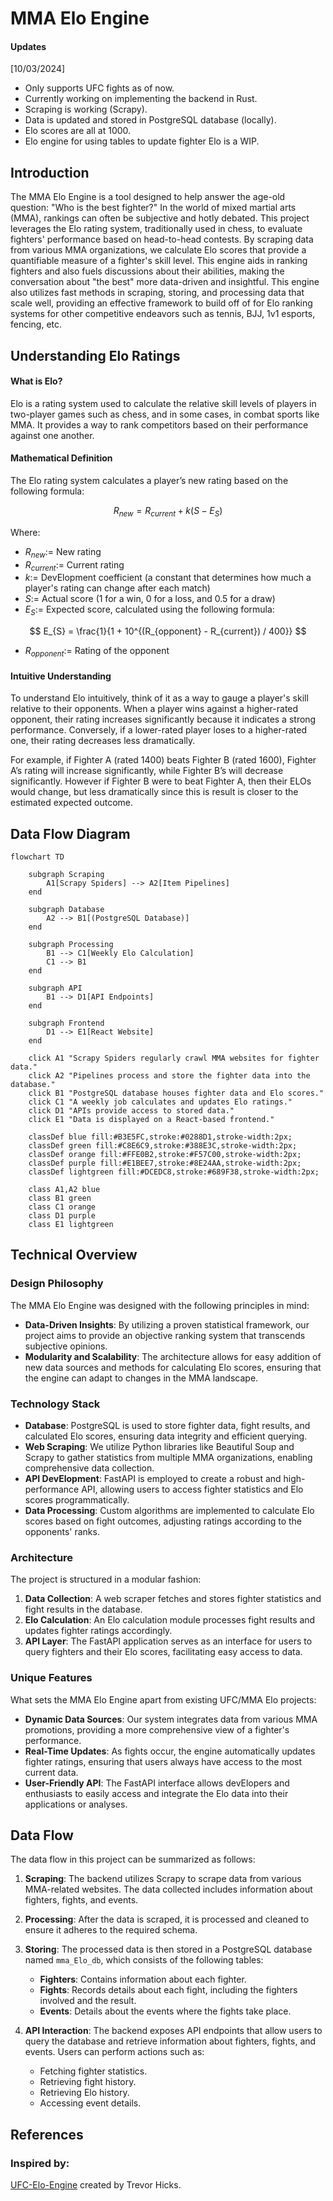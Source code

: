 # MMA Elo Engine

#### Updates
[10/03/2024]
- Only supports UFC fights as of now.
- Currently working on implementing the backend in Rust.
- Scraping is working (Scrapy).
- Data is updated and stored in PostgreSQL database (locally).
- Elo scores are all at 1000.
- Elo engine for using tables to update fighter Elo is a WIP.

## Introduction
The MMA Elo Engine is a tool designed to help answer the age-old question: "Who is the best fighter?" In the world of mixed martial arts (MMA), rankings can often be subjective and hotly debated. This project leverages the Elo rating system, traditionally used in chess, to evaluate fighters' performance based on head-to-head contests. By scraping data from various MMA organizations, we calculate Elo scores that provide a quantifiable measure of a fighter's skill level. This engine aids in ranking fighters and also fuels discussions about their abilities, making the conversation about "the best" more data-driven and insightful. This engine also utilizes fast methods in scraping, storing, and processing data that scale well, providing an effective framework to build off of for Elo ranking systems for other competitive endeavors such as tennis, BJJ, 1v1 esports, fencing, etc.

## Understanding Elo Ratings

#### What is Elo?

Elo is a rating system used to calculate the relative skill levels of players in two-player games such as chess, and in some cases, in combat sports like MMA. It provides a way to rank competitors based on their performance against one another.

#### Mathematical Definition

The Elo rating system calculates a player’s new rating based on the following formula:

$$
R_{new} = R_{current} + k (S - E_{S})
$$

Where:

- $R_{new} :=$ New rating
- $R_{current} :=$ Current rating
- $k :=$ DevElopment coefficient (a constant that determines how much a player's rating can change after each match)
- $S :=$ Actual score (1 for a win, 0 for a loss, and 0.5 for a draw)
- $E_{S} :=$ Expected score, calculated using the following formula:

$$
E_{S} = \frac{1}{1 + 10^{(R_{opponent} - R_{current}) / 400}}
$$

- $R_{opponent}:=$ Rating of the opponent

#### Intuitive Understanding

To understand Elo intuitively, think of it as a way to gauge a player's skill relative to their opponents. When a player wins against a higher-rated opponent, their rating increases significantly because it indicates a strong performance. Conversely, if a lower-rated player loses to a higher-rated one, their rating decreases less dramatically.

For example, if Fighter A (rated 1400) beats Fighter B (rated 1600), Fighter A’s rating will increase significantly, while Fighter B’s will decrease significantly. However if Fighter B were to beat Fighter A, then their ELOs would change, but less dramatically since this is result is closer to the estimated expected outcome.

## Data Flow Diagram

```mermaid
flowchart TD

    subgraph Scraping
        A1[Scrapy Spiders] --> A2[Item Pipelines]
    end

    subgraph Database
        A2 --> B1[(PostgreSQL Database)]
    end

    subgraph Processing
        B1 --> C1[Weekly Elo Calculation]
        C1 --> B1
    end

    subgraph API
        B1 --> D1[API Endpoints]
    end

    subgraph Frontend
        D1 --> E1[React Website]
    end

    click A1 "Scrapy Spiders regularly crawl MMA websites for fighter data."
    click A2 "Pipelines process and store the fighter data into the database."
    click B1 "PostgreSQL database houses fighter data and Elo scores."
    click C1 "A weekly job calculates and updates Elo ratings."
    click D1 "APIs provide access to stored data."
    click E1 "Data is displayed on a React-based frontend."

    classDef blue fill:#B3E5FC,stroke:#0288D1,stroke-width:2px;
    classDef green fill:#C8E6C9,stroke:#388E3C,stroke-width:2px;
    classDef orange fill:#FFE0B2,stroke:#F57C00,stroke-width:2px;
    classDef purple fill:#E1BEE7,stroke:#8E24AA,stroke-width:2px;
    classDef lightgreen fill:#DCEDC8,stroke:#689F38,stroke-width:2px;

    class A1,A2 blue
    class B1 green
    class C1 orange
    class D1 purple
    class E1 lightgreen
```


## Technical Overview

### Design Philosophy
The MMA Elo Engine was designed with the following principles in mind:
- **Data-Driven Insights**: By utilizing a proven statistical framework, our project aims to provide an objective ranking system that transcends subjective opinions.
- **Modularity and Scalability**: The architecture allows for easy addition of new data sources and methods for calculating Elo scores, ensuring that the engine can adapt to changes in the MMA landscape.

### Technology Stack
- **Database**: PostgreSQL is used to store fighter data, fight results, and calculated Elo scores, ensuring data integrity and efficient querying.
- **Web Scraping**: We utilize Python libraries like Beautiful Soup and Scrapy to gather statistics from multiple MMA organizations, enabling comprehensive data collection.
- **API DevElopment**: FastAPI is employed to create a robust and high-performance API, allowing users to access fighter statistics and Elo scores programmatically.
- **Data Processing**: Custom algorithms are implemented to calculate Elo scores based on fight outcomes, adjusting ratings according to the opponents' ranks.

### Architecture
The project is structured in a modular fashion:
1. **Data Collection**: A web scraper fetches and stores fighter statistics and fight results in the database.
2. **Elo Calculation**: An Elo calculation module processes fight results and updates fighter ratings accordingly.
3. **API Layer**: The FastAPI application serves as an interface for users to query fighters and their Elo scores, facilitating easy access to data.

### Unique Features
What sets the MMA Elo Engine apart from existing UFC/MMA Elo projects:
- **Dynamic Data Sources**: Our system integrates data from various MMA promotions, providing a more comprehensive view of a fighter's performance.
- **Real-Time Updates**: As fights occur, the engine automatically updates fighter ratings, ensuring that users always have access to the most current data.
- **User-Friendly API**: The FastAPI interface allows devElopers and enthusiasts to easily access and integrate the Elo data into their applications or analyses.

## Data Flow

The data flow in this project can be summarized as follows:

1. **Scraping**: The backend utilizes Scrapy to scrape data from various MMA-related websites. The data collected includes information about fighters, fights, and events.

2. **Processing**: After the data is scraped, it is processed and cleaned to ensure it adheres to the required schema.

3. **Storing**: The processed data is then stored in a PostgreSQL database named `mma_Elo_db`, which consists of the following tables:
   - **Fighters**: Contains information about each fighter.
   - **Fights**: Records details about each fight, including the fighters involved and the result.
   - **Events**: Details about the events where the fights take place.

4. **API Interaction**: The backend exposes API endpoints that allow users to query the database and retrieve information about fighters, fights, and events. Users can perform actions such as:
   - Fetching fighter statistics.
   - Retrieving fight history.
   - Retrieving Elo history.
   - Accessing event details.

## References
### Inspired by:
[UFC-Elo-Engine](https://github.com/NBAtrev/UFC-Elo-Engine) created by Trevor Hicks.
